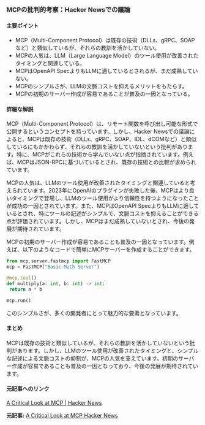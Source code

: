 ### MCPの批判的考察：Hacker Newsでの議論

#### 主要ポイント
- MCP（Multi-Component Protocol）は既存の技術（DLLs、gRPC、SOAPなど）と類似しているが、それらの教訓を活かしていない。
- MCPの人気は、LLM（Large Language Model）のツール使用が改善されたタイミングと関連している。
- MCPはOpenAPI SpecよりもLLMに適しているとされるが、まだ成熟していない。
- MCPのシンプルさが、LLMの文脈コストを抑えるメリットをもたらす。
- MCPの初期のサーバー作成が容易であることが普及の一因となっている。

#### 詳細な解説

MCP（Multi-Component Protocol）は、リモート関数を呼び出し可能な形式で公開するというコンセプトを持っています。しかし、Hacker Newsでの議論によると、MCPは既存の技術（DLLs、gRPC、SOAP、IDL、dCOMなど）と類似しているにもかかわらず、それらの教訓を活かしていないという批判があります。特に、MCPがこれらの技術から学んでいない点が指摘されています。例えば、MCPはJSON-RPCに基づいているとされ、既存の技術との比較が求められています。

MCPの人気は、LLMのツール使用が改善されたタイミングと関連していると考えられています。2023年にOpenAIのプラグインが失敗した後、MCPはより良いタイミングで登場し、LLMのツール使用がより信頼性を持つようになったことが成功の一因とされています。また、MCPはOpenAPI SpecよりもLLMに適しているとされ、特にツールの記述がシンプルで、文脈コストを抑えることができる点が評価されています。しかし、MCPはまだ成熟していないとされ、今後の発展が期待されています。

MCPの初期のサーバー作成が容易であることも普及の一因となっています。例えば、以下のようなコードで簡単にMCPサーバーを作成することができます。

```python
from mcp.server.fastmcp import FastMCP
mcp = FastMCP("Basic Math Server")

@mcp.tool()
def multiply(a: int, b: int) -> int:
 return a * b

mcp.run()
```

このシンプルさが、多くの開発者にとって魅力的な要素となっています。

#### まとめ

MCPは既存の技術と類似しているが、それらの教訓を活かしていないという批判があります。しかし、LLMのツール使用が改善されたタイミングと、シンプルな記述による文脈コストの抑制が、MCPの人気を支えています。初期のサーバー作成が容易であることも普及の一因となっており、今後の発展が期待されています。

#### 元記事へのリンク
[A Critical Look at MCP | Hacker News](https://news.ycombinator.com/item?id=39456789)

**元記事:** [A Critical Look at MCP Hacker News](https://news.ycombinator.com/item?id=43945993)
